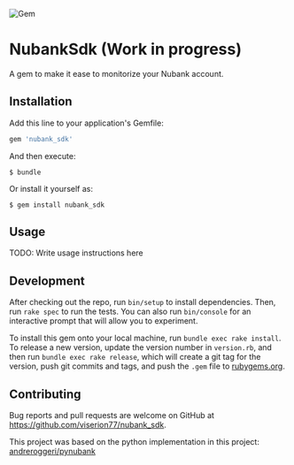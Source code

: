 ![Gem](https://img.shields.io/gem/dt/nubank_sdk?color=%23701516&logo=ruby&logoColor=%23701516&style=for-the-badge)

# NubankSdk (Work in progress)

A gem to make it ease to monitorize your Nubank account.

<!-- Welcome to your new gem! In this directory, you'll find the files you need to be able to package up your Ruby library into a gem. Put your Ruby code in the file `lib/nubank_sdk`. To experiment with that code, run `bin/console` for an interactive prompt. -->

## Installation

Add this line to your application's Gemfile:

```ruby
gem 'nubank_sdk'
```

And then execute:

    $ bundle

Or install it yourself as:

    $ gem install nubank_sdk

## Usage

TODO: Write usage instructions here

## Development

After checking out the repo, run `bin/setup` to install dependencies. Then, run `rake spec` to run the tests. You can also run `bin/console` for an interactive prompt that will allow you to experiment.

To install this gem onto your local machine, run `bundle exec rake install`. To release a new version, update the version number in `version.rb`, and then run `bundle exec rake release`, which will create a git tag for the version, push git commits and tags, and push the `.gem` file to [rubygems.org](https://rubygems.org).

## Contributing

Bug reports and pull requests are welcome on GitHub at https://github.com/viserion77/nubank_sdk.

This project was based on the python implementation in this project: [andreroggeri/pynubank](https://github.com/andreroggeri/pynubank)
